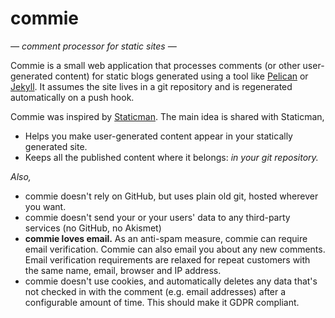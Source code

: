 commie
======

*— comment processor for static sites —*

Commie is a small web application that processes comments (or other
user-generated content) for static blogs generated  using a tool like
[Pelican](https://blog.getpelican.com/) or [Jekyll](https://jekyllrb.com/).
It assumes the site lives in a git repository and is regenerated automatically
on a push hook.

Commie was inspired by [Staticman](https://staticman.net/). The main idea is
shared with Staticman,

 * Helps you make user-generated content appear in your statically generated
   site.
 * Keeps all the published content where it belongs: *in your git repository.*

*Also,*

 * commie doesn't rely on GitHub, but uses plain old git, hosted wherever you
   want.
 * commie doesn't send your or your users' data to any third-party services
   (no GitHub, no Akismet)
 * **commie loves email.** As an anti-spam measure, commie can require email
   verification. Commie can also email you about any new comments. Email
   verification requirements are relaxed for repeat customers with the same
   name, email, browser and IP address.
 * commie doesn't use cookies, and automatically deletes any data that's not
   checked in with the comment (e.g. email addresses) after a configurable
   amount of time. This should make it GDPR compliant.

